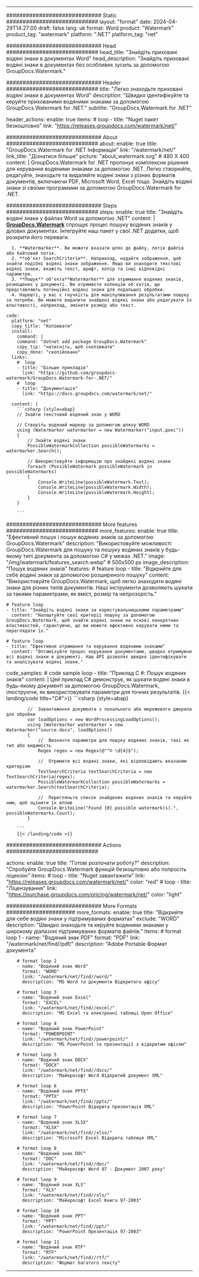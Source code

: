 
---
############################# Static ############################
layout: "format"
date:  2024-04-29T14:27:00
draft: false
lang: uk
format: Word
product: "Watermark"
product_tag: "watermark"
platform: ".NET"
platform_tag: "net"

############################# Head ############################
head_title: "Знайдіть приховані водяні знаки в документах Word"
head_description: "Знайдіть приховані водяні знаки в документах без особливих зусиль за допомогою GroupDocs.Watermark."

############################# Header ############################
title: "Легко знаходьте приховані водяні знаки в документах Word" 
description: "Швидко ідентифікуйте та керуйте прихованими водяними знаками за допомогою GroupDocs.Watermark for .NET."
subtitle: "GroupDocs.Watermark for .NET" 

header_actions:
  enable: true
  items:
    #  loop
    - title: "Nuget пакет безкоштовно"
      link: "https://releases.groupdocs.com/watermark/net/"
      
############################# About ############################
about:
    enable: true
    title: "GroupDocs.Watermark for .NET Інформація"
    link: "/watermark/net/"
    link_title: "Дізнатися більше"
    picture: "about_watermark.svg" # 480 X 400
    content: |
       GroupDocs.Watermark for .NET пропонує комплексне рішення для керування водяними знаками за допомогою .NET. Легко створюйте, редагуйте, знаходьте та видаляйте водяні знаки з різних форматів документів, включаючи PDF, Microsoft Word, Excel тощо. Знайдіть водяні знаки зі своїми програмами за допомогою GroupDocs.Watermark for .NET.

############################# Steps ############################
steps:
    enable: true
    title: "Знайдіть водяні знаки у файлах Word за допомогою .NET"
    content: |
      **[GroupDocs.Watermark](https://products.groupdocs.com/watermark/net/)** спрощує процес пошуку водяних знаків у ділових документах. Інтегруйте наш пакет у свої .NET додатки, щоб розкрити його переваги.
      
      1. **Watermarker**. Ви можете вказати шлях до файлу, потік файлів або байтовий потік.
      2. **об'єкт SearchCriterie**. Наприклад, надайте зображення, щоб знайти подібні водяні знаки зображення. Якщо ви знаходите текстові водяні знаки, вкажіть текст, шрифт, колір та інші відповідні параметри.
      3. **Пошук** об'єкта**Watermarker** для отримання водяних знаків, розміщених у документі. Ви отримаєте колекцію об'єктів, що представляють потенційні водяні знаки для подальшої обробки.
      4. Нарешті, у вас є гнучкість для маніпулювання результатами пошуку за потреби. Ви можете видалити знайдені водяні знаки або редагувати їх властивості, наприклад, змінити розмір або текст.
   
    code:
      platform: "net"
      copy_title: "Копіювати"
      install:
        command: |
        command: "dotnet add package GroupDocs.Watermark"
        copy_tip: "натисніть, щоб скопіювати"
        copy_done: "скопійовано"
      links:
        #  loop
        - title: "Більше прикладів"
          link: "https://github.com/groupdocs-watermark/GroupDocs.Watermark-for-.NET/"
        #  loop
        - title: "Документація"
          link: "https://docs.groupdocs.com/watermark/net/"
          
      content: |
        ```csharp {style=abap}
        // Знайти текстовий водяний знак у WORD

        // Створіть водяний маркер за допомогою шляху WORD
        using (Watermarker watermarker = new Watermarker("input.докс"))
        {
            // Знайти водяні знаки
            PossibleWatermarkCollection possibleWatermarks = watermarker.Search();

            // Використовуйте інформацію про знайдені водяні знаки
            foreach (PossibleWatermark possibleWatermark in possibleWatermarks)
            {
                Console.WriteLine(possibleWatermark.Text);
                Console.WriteLine(possibleWatermark.Width);
                Console.WriteLine(possibleWatermark.Height);
            }
        }
        
        ```            

############################# More features ############################
more_features:
  enable: true
  title: "Ефективний пошук і пошук водяних знаків за допомогою GroupDocs.Watermark"
  description: "Використовуйте можливості GroupDocs.Watermark для пошуку та пошуку водяних знаків у будь-якому типі документа за допомогою C# у межах .NET."
  image: "/img/watermark/features_search.webp" # 500x500 px
  image_description: "Пошук водяних знаків"
  features:
    # feature loop
    - title: "Відкрийте для себе водяні знаки за допомогою розширеного пошуку"
      content: "Використовуйте GroupDocs.Watermark, щоб легко знаходити водяні знаки для різних типів документів. Наші інструменти дозволяють шукати за такими параметрами, як вміст, розмір та непрозорість."

    # feature loop
    - title: "Знайдіть водяні знаки за користувальницькими параметрами"
      content: "Налаштуйте свої критерії пошуку за допомогою GroupDocs.Watermark, щоб знайти водяні знаки на основі конкретних властивостей, гарантуючи, що ви можете ефективно керувати ними та переглядати їх."

    # feature loop
    - title: "Ефективне отримання та керування водяними знаками"
      content: "Оптимізуйте процес керування документами, швидко отримуючи всі водяні знаки в документі. Наш API дозволяє швидко ідентифікувати та аналізувати водяні знаки."
      
  code_samples:
    # code sample loop
    - title: "Приклад C #: Пошук водяних знаків"
      content: |
        Цей приклад C# демонструє, як шукати водяні знаки в будь-якому документі за допомогою GroupDocs.Watermark, ілюструючи, як використовувати параметри для точних результатів.
        {{< landing/code title="C#">}}
        ```csharp {style=abap}
        
            //  Завантаження документа з локального або мережевого джерела для обробки
            var loadOptions = new WordProcessingLoadOptions();
            using (Watermarker watermarker = new Watermarker("source.docx", loadOptions))
            {
                //  Визначте параметри для пошуку водяних знаків, такі як тип або видимість
                Regex regex = new Regex(@"^© \d{4}$");

                //  Отримати всі водяні знаки, які відповідають вказаним критеріям
                TextSearchCriteria textSearchCriteria = new TextSearchCriteria(regex);
                PossibleWatermarkCollection possibleWatermarks = watermarker.Search(textSearchCriteria);

                //  Перегляньте список знайдених водяних знаків та керуйте ним, щоб оцінити їх вплив
                Console.WriteLine("Found {0} possible watermark(s).", possibleWatermarks.Count);
            }

        ```
        {{< /landing/code >}}


############################# Actions ############################

actions:
  enable: true
  title: "Готові розпочати роботу?"
  description: "Спробуйте GroupDocs.Watermark функцій безкоштовно або попросіть ліцензію"
  items:
    #  loop
    - title: "Nuget завантажити"
      link: "https://releases.groupdocs.com/watermark/net/"
      color: "red"
        #  loop
    - title: "Ліцензування"
      link: "https://purchase.groupdocs.com/pricing/watermark/net/"
      color: "light"


############################# More Formats #####################
more_formats:
    enable: true
    title: "Відкрийте для себе водяні знаки у підтримуваних форматах"
    exclude: "WORD"
    description: "Швидко знаходьте та керуйте водяними знаками у широкому діапазоні підтримуваних форматів файлів."
    items: 
        # format loop 1
        - name: "Водяний знак PDF"
          format: "PDF"
          link: "/watermark/net/find//pdf/"
          description: "Adobe Portable Формат документа"

        # format loop 2
        - name: "Водяний знак Word"
          format: "WORD"
          link: "/watermark/net/find//word/"
          description: "MS Word та документи Відкритого офісу"
          
        # format loop 3
        - name: "Водяний знак Excel"
          format: "EXCEL"
          link: "/watermark/net/find//excel/"
          description: "MS Excel та електронні таблиці Open Office"

        # format loop 4
        - name: "Водяний знак PowerPoint"
          format: "POWERPOINT"
          link: "/watermark/net/find//powerpoint/"
          description: "MS PowerPoint та презентації з відкритим офісом"

        # format loop 5
        - name: "Водяний знак DOCX"
          format: "DOCX"
          link: "/watermark/net/find//docx/"
          description: "Майкрософт Word Відкритий документ XML"
          
        # format loop 6
        - name: "Водяний знак PPTX"
          format: "PPTX"
          link: "/watermark/net/find//pptx/"
          description: "PowerPoint Відкрита презентація XML"
          
        # format loop 7
        - name: "Водяний знак XLSX"
          format: "XLSX"
          link: "/watermark/net/find//xlsx/"
          description: "Microsoft Excel Відкрита таблиця XML"

        # format loop 8
        - name: "Водяний знак DOC"
          format: "DOC"
          link: "/watermark/net/find//doc/"
          description: "Майкрософт Word 97 - Документ 2007 року"

        # format loop 9
        - name: "Водяний знак XLS"
          format: "XLS"
          link: "/watermark/net/find//xls/"
          description: "Майкрософт Excel Книга 97-2003"

        # format loop 10
        - name: "Водяний знак PPT"
          format: "PPT"
          link: "/watermark/net/find//ppt/"
          description: "PowerPoint Презентація 97-2003"

        # format loop 11
        - name: "Водяний знак RTF"
          format: "RTF"
          link: "/watermark/net/find//rtf/"
          description: "Формат багатого тексту"

---